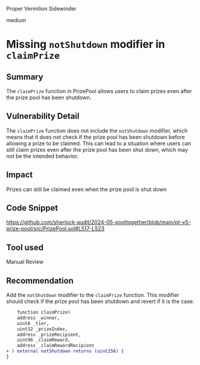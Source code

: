 Proper Vermilion Sidewinder

medium

# Missing `notShutdown` modifier in `claimPrize`

## Summary
The `claimPrize` function in PrizePool allows users to claim prizes even after the prize pool has been shutdown.

## Vulnerability Detail
The `claimPrize` function does not include the `notShutdown` modifier, which means that it does not check if the prize pool has been shutdown before allowing a prize to be claimed. This can lead to a situation where users can still claim prizes even after the prize pool has been shut down, which may not be the intended behavior.

## Impact
Prizes can still be claimed even when the prize pool is shut down 

## Code Snippet
https://github.com/sherlock-audit/2024-05-pooltogether/blob/main/pt-v5-prize-pool/src/PrizePool.sol#L517-L523

## Tool used

Manual Review

## Recommendation
Add the `notShutdown` modifier to the `claimPrize` function. This modifier should check if the prize pool has been shutdown and revert if it is the case. 

```diff
    function claimPrize(
    address _winner,
    uint8 _tier,
    uint32 _prizeIndex,
    address _prizeRecipient,
    uint96 _claimReward,
    address _claimRewardRecipient
+ ) external notShutdown returns (uint256) {
}
```